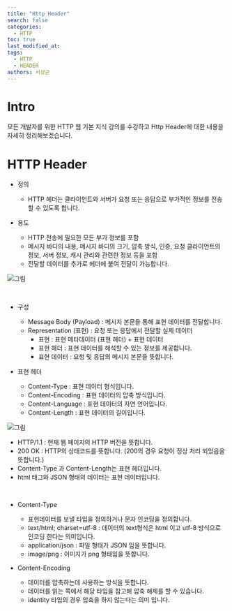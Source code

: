 ```yaml
---
title: "Http Header"
search: false
categories:
  - HTTP
toc: true
last_modified_at:
tags:
  - HTTP
  - HEADER
authors: 서상균
---
```


# Intro
모든 개발자를 위한 HTTP 웹 기본 지식 강의를 수강하고 Http Header에 대한 내용을 자세히 정리해보겠습니다.

# HTTP Header
- 정의
    - HTTP 헤더는 클라이언트와 서버가 요청 또는 응답으로 부가적인 정보를 전송할 수 있도록 합니다.
  
- 용도
    - HTTP 전송에 필요한 모든 부가 정보를 포함
    - 메시지 바디의 내용, 메시지 바디의 크기, 압축 방식, 인증, 요청 클라이언트의 정보, 서버 정보, 캐시 관리와 관련한 정보 등을 포함
    - 전달할 데이터를 추가로 헤더에 붙여 전달이 가능합니다.

![그림](https://velog.velcdn.com/images/msung99/post/09663656-54a5-4138-9ffc-43ac28a694b5/image.png)

<br>

- 구성
    - Message Body (Payload) : 메시지 본문을 통해 표현 데이터를 전달합니다.
    - Representation (표현) : 요청 또는 응답에서 전달할 실제 데이터
      - 표현 : 표현 메타데이터 (표현 헤더) + 표현 데이터
      - 표현 헤더 : 표현 데이터를 해석할 수 있는 정보를 제공합니다.
      - 표현 데이터 : 요청 및 응답의 메시지 본문을 뜻합니다. 

- 표현 헤더
    - Content-Type : 표현 데이터 형식입니다.
    - Content-Encoding : 표현 데이터의 압축 방식입니다.
    - Content-Language : 표현 데이터의 자연 언어입니다.
    - Content-Length : 표현 데이터의 길이입니다.

![그림](https://img1.daumcdn.net/thumb/R1280x0/?scode=mtistory2&fname=https%3A%2F%2Fblog.kakaocdn.net%2Fdn%2FFVq1L%2Fbtrvvbd0Q08%2FBMm9ge8uabDiTq5iAwD7Z0%2Fimg.png)

  - HTTP/1.1 : 현재 웹 페이지의 HTTP 버전을 뜻합니다.
  - 200 OK : HTTP의 상태코드를 뜻합니다. (200의 경우 요청이 정상 처리 되었음을 뜻합니다.)
  - Content-Type 과 Content-Length는 표현 헤더입니다.
  - html 태그와 JSON 형태의 데이터는 표현 데이터입니다.

<br>

- Content-Type
    - 표현데이터를 보낼 타입을 정의하거나 문자 인코딩을 정의합니다.
    - text/html; charset=utf-8 : 데이터의 text형식은 html 이고 utf-8 방식으로 인코딩 한다는 의미입니다.
    - application/json : 파일 형태가 JSON 임을 뜻합니다.
    - image/png : 이미지가 png 형태임을 뜻합니다.

- Content-Encoding
    - 데이터를 압축하는데 사용하는 방식을 뜻합니다.
    - 데이터를 읽는 쪽에서 해당 타입을 참고해 압축 해제를 할 수 있습니다.
    - identity 타입의 경우 압축을 하지 않는다는 의미 입니다.

